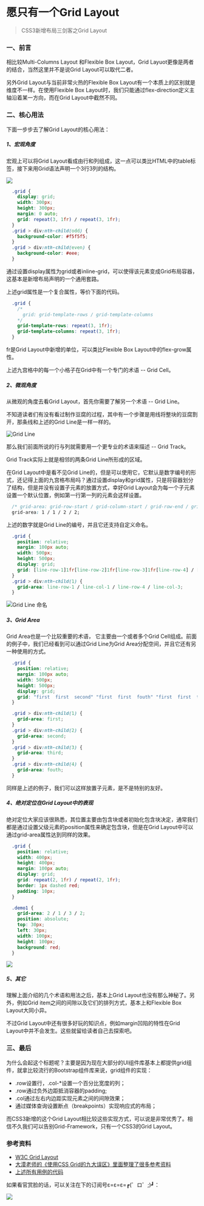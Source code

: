# 愿只有一个Grid Layout

> CSS3新增布局三剑客之Grid Layout

### 一、前言

  相比较Multi-Columns Layout 和Flexible Box Layout，Grid Layuot更像是两者的结合，当然这里并不是说Grid Layout可以取代二者。

  另外Grid Layout与当前非常火热的Flexible Box Layout有一个本质上的区别就是维度不一样。在使用Flexible Box Layout时，我们只能通过flex-direction定义主轴沿着某一方向，而在Grid Layout中截然不同。


### 二、核心用法

  下面一步步去了解Grid Layout的核心用法：

##### 1、宏观角度

  宏观上可以将Grid Layout看成由行和列组成，这一点可以类比HTML中的table标签，接下来用Grid语法声明一个3行3列的结构。

  ![](http://o8sux93eg.bkt.clouddn.com/grid-row-column.png)

```css
  .grid {
    display: grid;
    width: 300px;
    height: 300px;
    margin: 0 auto;
    grid: repeat(3, 1fr) / repeat(3, 1fr);
  }
  .grid > div:nth-child(odd) {
    background-color: #f5f5f5;
  }
  .grid > div:nth-child(even) {
    background-color: #eee;
  }
```

  通过设置display属性为grid或者inline-grid，可以使得该元素变成Grid布局容器，这基本是新增布局声明的一个通用套路。
  
  上述grid属性是一个复合属性，等价下面的代码。

```css
  .grid {
    /*
      grid: grid-template-rows / grid-template-columns
    */
    grid-template-rows: repeat(3, 1fr);
    grid-template-columns: repeat(3, 1fr);
  }
```

  fr是Grid Layout中新增的单位，可以类比Flexible Box Layout中的flex-grow属性。

  上述九宫格中的每一个小格子在Grid中有一个专门的术语 -- Grid Cell。

##### 2、微观角度

  从微观的角度去看Grid Layout，首先你需要了解另一个术语 -- Grid Line。

  不知道读者们有没有看过制作豆腐的过程，其中有一个步骤是用线将整块的豆腐割开，那条线和上述的Grid Line是一样一样的。

  ![Grid Line](http://o8sux93eg.bkt.clouddn.com/grid-line.png)

  那么我们前面所说的行与列就需要用一个更专业的术语来描述 -- Grid Track。

  Grid Track实际上就是相邻的两条Grid Line所形成的区域。

  在Grid Layout中是看不见Grid Line的，但是可以使用它，它默认是数字编号的形式，还记得上面的九宫格布局吗？通过设置display和grid属性，只是将容器划分了结构，但是并没有设置子元素的放置方式，幸好Grid Layout会为每一个子元素设置一个默认位置，例如第一行第一列的元素会这样设置。

```css
  /* grid-area: grid-row-start / grid-column-start / grid-row-end / grid-column-end */
  grid-area: 1 / 1 / 2 / 2;
```

  上述的数字就是Grid Line的编号，并且它还支持自定义命名。

```css
  .grid {
    position: relative;
    margin: 100px auto;
    width: 500px;
    height: 500px;
    display: grid;
    grid: [line-row-1]1fr[line-row-2]1fr[line-row-3]1fr[line-row-4] / [line-col-1]1fr[line-col-2]1fr[line-col-3]1fr[line-col-4];
  }
  .grid > div:nth-child(1) {
    grid-area: line-row-1 / line-col-1 / line-row-4 / line-col-3;
  }
```

  ![Grid Line 命名](http://o8sux93eg.bkt.clouddn.com/grid-line-named.png)

##### 3、Grid Area

  Grid Area也是一个比较重要的术语， 它主要由一个或者多个Grid Cell组成。前面的例子中，我们已经看到可以通过Grid Line为Grid Area分配空间，并且它还有另一种使用的方式。

```css
  .grid {
    position: relative;
    margin: 100px auto;
    width: 500px;
    height: 500px;
    display: grid;
    grid: "first  first  second" "first  first  fouth" "first  first  third";
  }

  .grid > div:nth-child(1) {
    grid-area: first;
  }
  .grid > div:nth-child(2) {
    grid-area: second;
  }
  .grid > div:nth-child(3) {
    grid-area: third;
  }
  .grid > div:nth-child(4) {
    grid-area: fouth;
  }
```

  同样是上述的例子，我们可以这样放置子元素，是不是特别的友好。

##### 4、绝对定位在Grid Layout中的表现
  
  绝对定位大家应该很熟悉，其位置主要由包含块或者初始化包含块决定，通常我们都是通过设置父级元素的position属性来确定包含块，但是在Grid Layout中可以通过grid-area属性达到同样的效果。

```css
  .grid {
    position: relative;
    width: 400px;
    height: 400px;
    margin: 100px auto;
    display: grid;
    grid: repeat(2, 1fr) / repeat(2, 1fr);
    border: 1px dashed red;
    padding: 10px;
  }

  .demo1 {
    grid-area: 2 / 1 / 3 / 2;
    position: absolute;
    top: 30px;
    left: 30px;
    width: 100px;
    height: 100px;
    background: red;
  }
```

  ![](http://o8sux93eg.bkt.clouddn.com/absolute-in-grid.png)

##### 5、其它

  理解上面介绍的几个术语和用法之后，基本上Grid Layout也没有那么神秘了。另外，例如Grid item之间的间隙以及它们的排列方式，基本上和Flexible Box Layout大同小异。

  不过Grid Layout中还有很多好玩的知识点，例如margin凹陷的特性在Grid Layout中并不会发生。这些就留给读者自己去探索吧。

### 三、最后

  为什么会起这个标题呢？主要是因为现在大部分的UI组件库基本上都提供grid组件，就拿比较流行的Bootstrap组件库来说，grid组件的实现：

  - .row设置行，.col-*设置一个百分比宽度的列；
  - .row通过负外边距抵消容器的padding;
  - .col通过左右内边距实现元素之间的间隙效果；
  - 通过媒体查询设置断点（breakpoints）实现响应式的布局；

  而CSS3新增的这个Grid Layout相比较这些实现方式，可以说是非常优秀了。相信不久我们可以告别Grid-Framework，只有一个CSS3的Grid Layout。

### 参考资料
 
- [W3C Grid Layout](https://www.w3.org/TR/css-grid-1/)
- [大漠老师的《使用CSS Grid的九大误区》里面整理了很多参考资料](https://www.w3cplus.com/css/9-biggest-mistakes-with-css-grid.html)
- [上述所有用例的代码](https://github.com/15751165579/Blog/tree/master/css/grid)

如果看官赏脸的话，可以关注在下的订阅号ε=ε=ε=┏(゜ロ゜;)┛：

![](http://o8sux93eg.bkt.clouddn.com/qrcode.jpg)